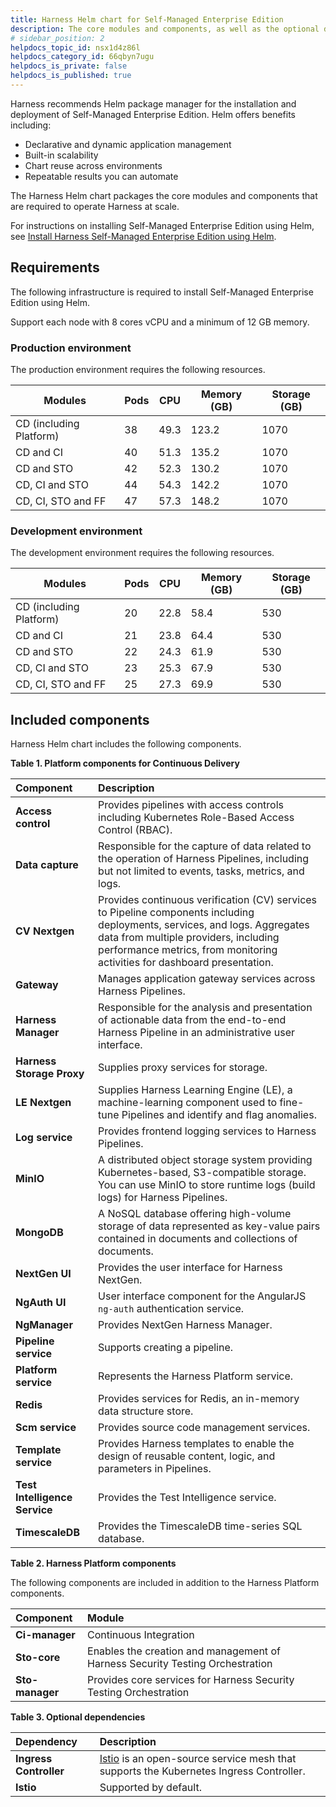```yaml
---
title: Harness Helm chart for Self-Managed Enterprise Edition
description: The core modules and components, as well as the optional dependencies and additions, that are included in the Harness Helm chart.
# sidebar_position: 2
helpdocs_topic_id: nsx1d4z86l
helpdocs_category_id: 66qbyn7ugu
helpdocs_is_private: false
helpdocs_is_published: true
---
```


Harness recommends Helm package manager for the installation and deployment of Self-Managed Enterprise Edition. Helm offers benefits including:

* Declarative and dynamic application management
* Built-in scalability
* Chart reuse across environments
* Repeatable results you can automate

The Harness Helm chart packages the core modules and components that are required to operate Harness at scale.

For instructions on installing Self-Managed Enterprise Edition using Helm, see [Install Harness Self-Managed Enterprise Edition using Helm](/docs/self-managed-enterprise-edition/self-managed-helm-based-install/install-harness-self-managed-enterprise-edition-using-helm-ga).

## Requirements

The following infrastructure is required to install Self-Managed Enterprise Edition using Helm.

Support each node with 8 cores vCPU and a minimum of 12 GB memory.

### Production environment

The production environment requires the following resources.

| **Modules** | **Pods** | **CPU** | **Memory (GB)** | **Storage (GB)** |
| --- | --- | --- | --- | --- |
| CD (including Platform) | 38 | 49.3 | 123.2 | 1070 |
| CD and CI | 40 | 51.3 | 135.2 | 1070 |
| CD and STO | 42 | 52.3 | 130.2 | 1070 |
| CD, CI and STO | 44 | 54.3 | 142.2 | 1070 |
| CD, CI, STO and FF | 47 | 57.3 | 148.2 | 1070 |

### Development environment

The development environment requires the following resources.

| **Modules** | **Pods** | **CPU** | **Memory (GB)** | **Storage (GB)** |
| --- | --- | --- | --- | --- |
| CD (including Platform) | 20 | 22.8 | 58.4 | 530 |
| CD and CI | 21 | 23.8 | 64.4 | 530 |
| CD and STO | 22 | 24.3 | 61.9 | 530 |
| CD, CI and STO | 23 | 25.3 | 67.9 | 530 |
| CD, CI, STO and FF | 25 | 27.3 | 69.9 | 530 |

## Included components

Harness Helm chart includes the following components.

**Table 1. Platform components for Continuous Delivery**

| **Component** | **Description** |
| :-- | :-- |
| **Access control** | Provides pipelines with access controls including Kubernetes Role-Based Access Control (RBAC). |
| **Data capture** | Responsible for the capture of data related to the operation of Harness Pipelines, including but not limited to events, tasks, metrics, and logs. |
| **CV Nextgen** | Provides continuous verification (CV) services to Pipeline components including deployments, services, and logs. Aggregates data from multiple providers, including performance metrics, from monitoring activities for dashboard presentation. |
| **Gateway** | Manages application gateway services across Harness Pipelines. |
| **Harness Manager** | Responsible for the analysis and presentation of actionable data from the end-to-end Harness Pipeline in an administrative user interface. |
| **Harness Storage Proxy** | Supplies proxy services for storage. |
| **LE Nextgen** | Supplies Harness Learning Engine (LE), a machine-learning component used to fine-tune Pipelines and identify and flag anomalies. |
| **Log service** | Provides frontend logging services to Harness Pipelines. |
| **MinIO** | A distributed object storage system providing Kubernetes-based, S3-compatible storage. You can use MinIO to store runtime logs (build logs) for Harness Pipelines. |
| **MongoDB** | A NoSQL database offering high-volume storage of data represented as key-value pairs contained in documents and collections of documents. |
| **NextGen UI** | Provides the user interface for Harness NextGen. |
| **NgAuth UI** | User interface component for the AngularJS `ng-auth` authentication service. |
| **NgManager** | Provides NextGen Harness Manager. |
| **Pipeline service** | Supports creating a pipeline. |
| **Platform service** | Represents the Harness Platform service. |
| **Redis** | Provides services for Redis, an in-memory data structure store. |
| **Scm service** | Provides source code management services. |
| **Template service** | Provides Harness templates to enable the design of reusable content, logic, and parameters in Pipelines. |
| **Test Intelligence Service** | Provides the Test Intelligence service. |
| **TimescaleDB** | Provides the TimescaleDB time-series SQL database. |


**Table 2. Harness Platform components**

The following components are included in addition to the Harness Platform components.

| **Component** | **Module** |
| :-- | :-- |
| **Ci-manager** | Continuous Integration |
| **Sto-core** | Enables the creation and management of Harness Security Testing Orchestration |
| **Sto-manager** | Provides core services for Harness Security Testing Orchestration |


**Table 3. Optional dependencies**

| **Dependency** | **Description** |
| :-- | :-- |
| **Ingress Controller** | [Istio](https://istio.io/latest/about/service-mesh/) is an open-source service mesh that supports the Kubernetes Ingress Controller. |
| **Istio** | Supported by default. |

